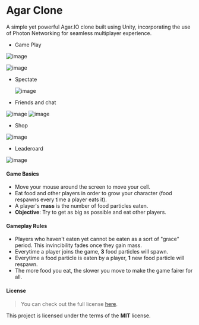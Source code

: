 Agar Clone
=============


A simple yet powerful Agar.IO clone built using Unity, incorporating the use of Photon Networking for seamless multiplayer experience.

+ Game Play
  
![image](https://github.com/TheColours/Agar-Clone/assets/97489339/59b93514-4545-4eb1-a500-07501a4f7468)

![image](https://github.com/TheColours/Agar-Clone/assets/97489339/23d939f4-e1c9-4f4e-9d34-703cdc8a15b4)

+ Spectate

  ![image](https://github.com/TheColours/Agar-Clone/assets/97489339/02aea0e0-241f-4cbd-be07-c0b437d0adf3)

+ Friends and chat

![image](https://github.com/TheColours/Agar-Clone/assets/97489339/3ba8c26e-ecf4-4db7-a73c-6092220df66c)
![image](https://github.com/TheColours/Agar-Clone/assets/97489339/53b5f8af-80a6-4e81-941b-73d8ac19c338)

+ Shop

![image](https://github.com/TheColours/Agar-Clone/assets/97489339/271ca8ee-bcad-4638-a7e3-ddecb93282de)

+ Leaderoard

![image](https://github.com/TheColours/Agar-Clone/assets/97489339/1fb987d1-00eb-4efd-a36a-226f5d110c8c)






#### Game Basics

- Move your mouse around the screen to move your cell.
- Eat food and other players in order to grow your character (food respawns every time a player eats it).
- A player's **mass** is the number of food particles eaten.
- **Objective**: Try to get as big as possible and eat other players.

#### Gameplay Rules

- Players who haven't eaten yet cannot be eaten as a sort of "grace" period. This invincibility fades once they gain mass.
- Everytime a player joins the game, **3** food particles will spawn.
- Everytime a food particle is eaten by a player, **1** new food particle will respawn.
- The more food you eat, the slower you move to make the game fairer for all.

#### License

> You can check out the full license [here](https://github.com/TheColours/AGAR-SOLO/blob/main/LICENSE).

This project is licensed under the terms of the **MIT** license.
